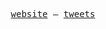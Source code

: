 <p align="center">
    <samp>
        <a href="https://erikvandam.dev">website</a> —
        <a href="https://twitter.com/eriktisme">tweets</a>
    </samp>
</p>
